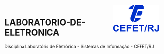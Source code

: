 <img src="cefet-logo1.png" align="right" width="150">

# LABORATORIO-DE-ELETRONICA
 Disciplina Laboratório de Eletrônica - Sistemas de Informação - CEFET/RJ

